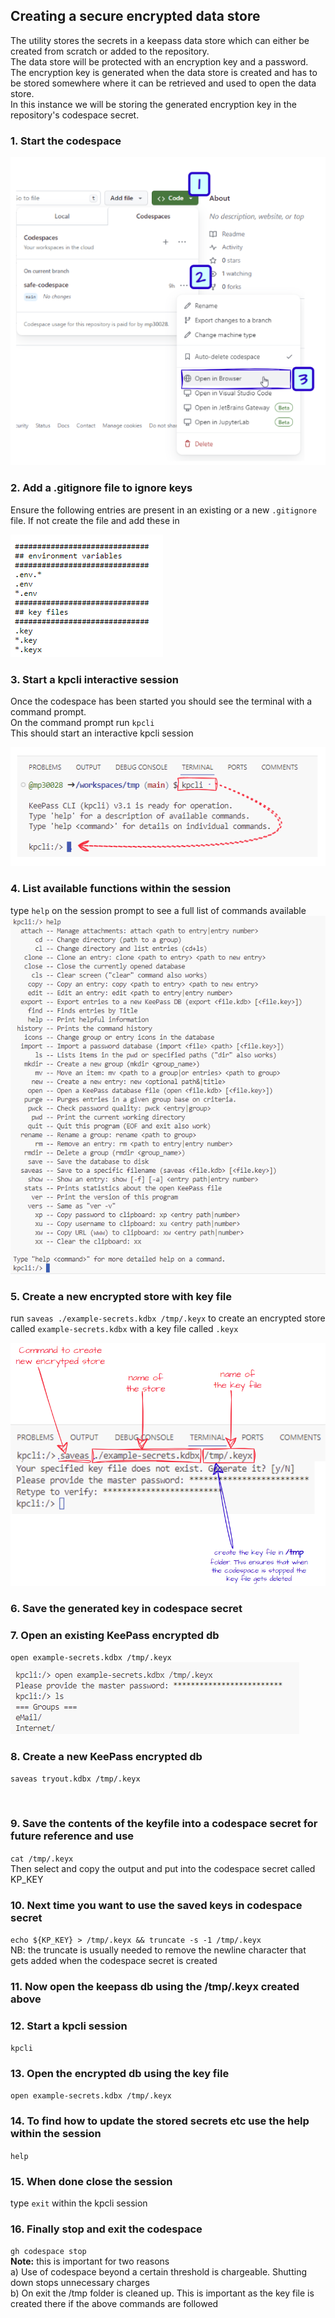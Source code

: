 ## Creating a secure encrypted data store
The utility stores the secrets in a keepass data store which can either be created from scratch or added to the repository.<br/>
The data store will be protected with an encryption key and a password.<br/>
The encryption key is generated when the data store is created and has to be stored somewhere where it can be retrieved and used to open the data store.<br>
In this instance we will be storing the generated encryption key in the repository's codespace secret.

### 1. Start the codespace
![01-start-codespace](./01-start-codespace.png)

### 2. Add a .gitignore file to ignore keys
Ensure the following entries are present in an existing or a new `.gitignore` file. If not create the file and add these in <br/>

![06-add-gitignore](./06-add-gitignore.png)

### 3. Start a kpcli interactive session
Once the codespace has been started you should see the terminal with a command prompt.<br/>
On the command prompt run `kpcli` <br/>
This should start an interactive kpcli session <br/>

![02-kpcli-session](./02-kpcli-session.png) <br/>

### 4. List available functions within the session
type `help` on the session prompt to see a full list of commands available<br/>
![03-kpcli-help](./03-kpcli-help.png) <br/>

### 5. Create a new encrypted store with key file
run `saveas ./example-secrets.kdbx /tmp/.keyx` to create an encrypted store called `example-secrets.kdbx` with a key file called `.keyx`<br>

![04-kpcli-create-store-with-key](./04-kpcli-create-store-with-key.png)

### 6. Save the generated key in codespace secret

### 7. Open an existing KeePass encrypted db
`open example-secrets.kdbx /tmp/.keyx` <br/>
![07-kpcli-open-existing](./07-kpcli-open-existing.png)

### 8. Create a new KeePass encrypted db
`saveas tryout.kdbx /tmp/.keyx`

<br/>

### 9. Save the contents of the keyfile into a codespace secret for future reference and use
`cat /tmp/.keyx` <br/>
Then select and copy the output and put into the codespace secret called KP_KEY <br/>

### 10. Next time you want to use the saved keys in codespace secret
`echo ${KP_KEY} > /tmp/.keyx && truncate -s -1 /tmp/.keyx` <br/>
NB: the truncate is usually needed to remove the newline character that gets added when the codespace secret is created <br/>

### 11. Now open the keepass db using the /tmp/.keyx created above

### 12. Start a kpcli session
`kpcli`

### 13. Open the encrypted db using the key file
`open example-secrets.kdbx /tmp/.keyx` <br/>

### 14. To find how to update the stored secrets etc use the help within the session
`help` <br/>

### 15. When done close the session 
type `exit` within the kpcli session <br/>

### 16. Finally stop and exit the codespace
`gh codespace stop` <br/>
**Note:** this is important for two reasons<br/>
a) Use of codespace beyond a certain threshold is chargeable. Shutting down stops unnecessary charges</br>
b) On exit the /tmp folder is cleaned up. This is important as the key file is created there if the above commands are followed<br/>

